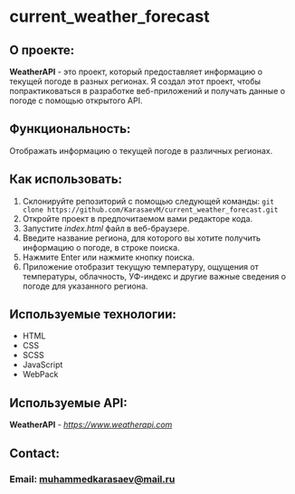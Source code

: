 # current_weather_forecast

## О проекте:
**WeatherAPI** - это проект, который предоставляет информацию о текущей погоде в разных регионах. Я создал этот проект, чтобы попрактиковаться в разработке веб-приложений и получать данные о погоде с помощью открытого API.


## Функциональность:
Отображать информацию о текущей погоде в различных регионах.

## Как использовать:
1. Склонируйте репозиторий с помощью следующей команды:
`git clone https://github.com/KarasaevM/current_weather_forecast.git`
2. Откройте проект в предпочитаемом вами редакторе кода.
3. Запустите *index.html* файл в веб-браузере.
4. Введите название региона, для которого вы хотите получить информацию о погоде, в строке поиска.
5. Нажмите Enter или нажмите кнопку поиска.
6. Приложение отобразит текущую температуру, ощущения от температуры, облачность, УФ-индекс и другие важные сведения о погоде для указанного региона.

## Используемые технологии:
 - HTML
 - CSS
 - SCSS
 - JavaScript
 - WebPack

## Используемые API:
**WeatherAPI** - *https://www.weatherapi.com*

## Contact:
### Email: muhammedkarasaev@mail.ru

